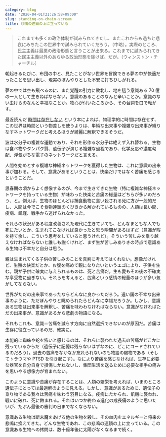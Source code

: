 ```yaml
---
category: blog
date: "2020-04-01T21:26:58+09:00"
slug: standing-on-chain-scream
title: 悲鳴の連鎖の上に立っている
---
```


> これまでも多くの政治体制が試みられてきたし、またこれからも過ちと悲哀にみちたこの世界中で試みられていくだろう。（中略）。実際のところ、民主主義は最悪の政治形態と言うことが出来る。これまでに試みられてきた民主主義以外のあらゆる政治形態を除けば、だが。（ウィンストン・チャーチル）

朝起きるたびに、布団の中と、見たことがない世界を冒険できる夢の中が快適だったことを思い出し、現実のぼんやりとした不安に打ちひしがれる。

夢の中では空も飛べるのに、また覚醒の引力に敗北し、地を這う意識ある 70 億の一人として生きねばならない。意識のあることのなんと辛いことか。意識のない虫けらのなんと幸福なことか。物心が付いたころから、その台詞を口で転がす。

最近読んだ [時間は存在しない](http://www.amazon.co.jp/exec/obidos/ASIN/B07XBDKG5B/rakuishi-22/ref=nosim/) という本によれば、物理学的に時間は存在せず、この世界は時間という物差しを使うよりは、単純な出来事や複雑な出来事が織りなすネットワークだと考えるほうが綺麗に解釈できるそうだ。

波は水分子の複雑な運動であり、それを形作る水分子は絶えず入れ替わる。生物は食べ物やタンパク質、遺伝子が演じる複雑な過程であり、化学反応や濃度勾配、浮気がちな電子のネットワークだと言える。

人間を始めとする複雑な神経ネットワークを獲得した生物は、これに意識の出来事が加わる。そして、意識があるということは、快楽だけではなく苦痛を感じるということだ。

思春期の頃からよく想像するのが、今まで生きてきた生物（特に複雑な神経ネットワークを持っている生物）が味わった快楽と苦痛の総量はどちらが多いのだろう、と。例えば、生物のほとんどは捕食動物に食い殺される死に方が一般的だし、人間は今でこそ食物連鎖のくびきから解かれているものの、人類は長い間、疫病、飢饉、戦争から逃げられなかった。

それらの状況がある程度改善された現代に生きていても、どんなまともな人でも死にたいとか、生まれてこなければ良かったと思う瞬間があるはずだ（意識が暇を持て余し、こういう思考をしていると思うけれど）。そういう苦しみを乗り越えなければならないと誰しも説くけれど、まず生が苦しみありきの時点で意識ある生物は不幸だと自分は思う。

親は生まれてくる子供の苦しみのことを真剣に考えてはくれない。想像だけれど、生殖の快楽だとか、お腹を痛めて親になりたいというエゴにより、子供を生む。親が子供に確実に与えられるものは、死と苦痛だ。生も愛もその後の不確実な享受物に過ぎない。それらを考えると、苦痛という感情の総量のほうが多い気がしてならない。

世界がただの出来事であったならどんなに良かっただろう。遠い国の不幸な出来事のように、ただぼんやりと眺められたらどんなに幸福だろうか。しかし、意識ある生物は出来事を解釈し、苦痛を味わわなければならない。意識がなければただの出来事が、意識があるから悲劇の物語になる。

それもこれも、意識＝苦痛を減らす方向に自然選択できないのが原因だ。苦痛は生存に役立っているのだ、確実に。

本能的に蜘蛛や蛇を怖いと感じるのは、それらに襲われた過去の苦痛がどこかに残っているからだ（遺伝子に記憶は残らないはずなのに、どこにコードされているのだろう）。過去の苦痛をなかなか忘れられないのも物語の賜物である（そしてトラウマや PTSD を引き起こす）。なにより苦痛を感じなければ、生存に必要な器官を自分自身で損傷しかねないし、集団生活を送るために必要な相手の痛みを思いやる想像力が育まれない。

このように意識や苦痛が存在することは、人類の繁栄を考えれば、いまのところ遺伝子にとっては最適解のように見える。しかし、意識があるために、遺伝子の乗り物である我々は苦痛を味わう羽目になる。疫病にたかられ、飢餓に襲われ、戦いに破れ、死に蝕まれる。それはいつか終わる進化の成長痛のように思いたいが、たぶん最後の審判の日までなくならない。

意識ある生物は断末魔をあげる他の生物を殺し、その血肉をエネルギーと将来の悲鳴に換えてきた。どんな生物であれ、この悲鳴の連鎖の上に立っている。この意識ある生物への拷問は、数十億年後に太陽がなくなるまで続く。
